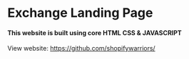 # Exchange Landing Page
#### This website is built using core HTML CSS & JAVASCRIPT 
View website: https://github.com/shopifywarriors/


